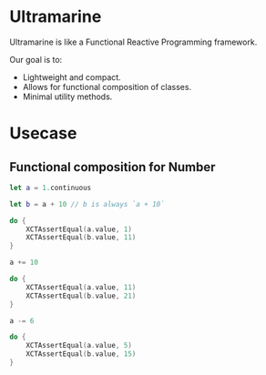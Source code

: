 # Ultramarine

Ultramarine is like a Functional Reactive Programming framework.

Our goal is to:

- Lightweight and compact.
- Allows for functional composition of classes.
- Minimal utility methods.

# Usecase

## Functional composition for Number

```swift
let a = 1.continuous

let b = a + 10 // b is always `a + 10`

do {
    XCTAssertEqual(a.value, 1)
    XCTAssertEqual(b.value, 11)
}

a += 10

do {
    XCTAssertEqual(a.value, 11)
    XCTAssertEqual(b.value, 21)
}

a -= 6

do {
    XCTAssertEqual(a.value, 5)
    XCTAssertEqual(b.value, 15)
}
```
